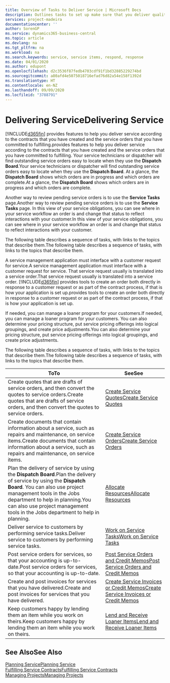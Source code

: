 ```yaml
---
title: Overview of Tasks to Deliver Service | Microsoft Docs
description: Outlines tasks to set up make sure that you deliver quality service and live up to agreements with customers.
services: project-madeira
documentationcenter: ''
author: SorenGP
ms.service: dynamics365-business-central
ms.topic: article
ms.devlang: na
ms.tgt_pltfrm: na
ms.workload: na
ms.search.keywords: service, service items, respond, response
ms.date: 04/01/2020
ms.author: edupont
ms.openlocfilehash: d2c3536f87fedb4703cdf91f1bd32885229274bd
ms.sourcegitcommit: a80afd4e5075018716efad76d82a54e158f1392d
ms.translationtype: HT
ms.contentlocale: en-NZ
ms.lasthandoff: 09/09/2020
ms.locfileid: "3788791"
---
```

# <a name="delivering-service"></a><span data-ttu-id="65650-103">Delivering Service</span><span class="sxs-lookup"><span data-stu-id="65650-103">Delivering Service</span></span>
[!INCLUDE[d365fin](includes/d365fin_md.md)] <span data-ttu-id="65650-104">provides features to help you deliver service according to the contracts that you have created and the service orders that you have committed to fulfilling.</span><span class="sxs-lookup"><span data-stu-id="65650-104">provides features to help you deliver service according to the contracts that you have created and the service orders that you have committed to fulfilling.</span></span> <span data-ttu-id="65650-105">Your service technicians or dispatcher will find outstanding service orders easy to locate when they use the **Dispatch Board**.</span><span class="sxs-lookup"><span data-stu-id="65650-105">Your service technicians or dispatcher will find outstanding service orders easy to locate when they use the **Dispatch Board**.</span></span> <span data-ttu-id="65650-106">At a glance, the **Dispatch Board** shows which orders are in progress and which orders are complete.</span><span class="sxs-lookup"><span data-stu-id="65650-106">At a glance, the **Dispatch Board** shows which orders are in progress and which orders are complete.</span></span>  
  
<span data-ttu-id="65650-107">Another way to review pending service orders is to use the **Service Tasks** page.</span><span class="sxs-lookup"><span data-stu-id="65650-107">Another way to review pending service orders is to use the **Service Tasks** page.</span></span> <span data-ttu-id="65650-108">In this view of your service obligations, you can see where in your service workflow an order is and change that status to reflect interactions with your customer.</span><span class="sxs-lookup"><span data-stu-id="65650-108">In this view of your service obligations, you can see where in your service workflow an order is and change that status to reflect interactions with your customer.</span></span>  
  
<span data-ttu-id="65650-109">The following table describes a sequence of tasks, with links to the topics that describe them.</span><span class="sxs-lookup"><span data-stu-id="65650-109">The following table describes a sequence of tasks, with links to the topics that describe them.</span></span>   

<span data-ttu-id="65650-110">A service management application must interface with a customer request for service.</span><span class="sxs-lookup"><span data-stu-id="65650-110">A service management application must interface with a customer request for service.</span></span> <span data-ttu-id="65650-111">That service request usually is translated into a service order.</span><span class="sxs-lookup"><span data-stu-id="65650-111">That service request usually is translated into a service order.</span></span> [!INCLUDE[d365fin](includes/d365fin_md.md)] <span data-ttu-id="65650-112">provides tools to create an order both directly in response to a customer request or as part of the contract process, if that is how your application is set up.</span><span class="sxs-lookup"><span data-stu-id="65650-112">provides tools to create an order both directly in response to a customer request or as part of the contract process, if that is how your application is set up.</span></span>  
  
<span data-ttu-id="65650-113">If needed, you can manage a loaner program for your customers.</span><span class="sxs-lookup"><span data-stu-id="65650-113">If needed, you can manage a loaner program for your customers.</span></span> <span data-ttu-id="65650-114">You can also determine your pricing structure, put service pricing offerings into logical groupings, and create price adjustments.</span><span class="sxs-lookup"><span data-stu-id="65650-114">You can also determine your pricing structure, put service pricing offerings into logical groupings, and create price adjustments.</span></span>  
  
<span data-ttu-id="65650-115">The following table describes a sequence of tasks, with links to the topics that describe them.</span><span class="sxs-lookup"><span data-stu-id="65650-115">The following table describes a sequence of tasks, with links to the topics that describe them.</span></span>   
  
|<span data-ttu-id="65650-116">**To**</span><span class="sxs-lookup"><span data-stu-id="65650-116">**To**</span></span>|<span data-ttu-id="65650-117">**See**</span><span class="sxs-lookup"><span data-stu-id="65650-117">**See**</span></span>|  
|------------|-------------|  
|<span data-ttu-id="65650-118">Create quotes that are drafts of service orders, and then convert the quotes to service orders.</span><span class="sxs-lookup"><span data-stu-id="65650-118">Create quotes that are drafts of service orders, and then convert the quotes to service orders.</span></span>|[<span data-ttu-id="65650-119">Create Service Quotes</span><span class="sxs-lookup"><span data-stu-id="65650-119">Create Service Quotes</span></span>](service-how-to-create-service-quotes.md)|
|<span data-ttu-id="65650-120">Create documents that contain information about a service, such as repairs and maintenance, on service items.</span><span class="sxs-lookup"><span data-stu-id="65650-120">Create documents that contain information about a service, such as repairs and maintenance, on service items.</span></span>|[<span data-ttu-id="65650-121">Create Service Orders</span><span class="sxs-lookup"><span data-stu-id="65650-121">Create Service Orders</span></span>](service-how-to-create-service-orders.md)|
|<span data-ttu-id="65650-122">Plan the delivery of service by using the **Dispatch Board**.</span><span class="sxs-lookup"><span data-stu-id="65650-122">Plan the delivery of service by using the **Dispatch Board**.</span></span> <span data-ttu-id="65650-123">You can also use project management tools in the Jobs department to help in planning.</span><span class="sxs-lookup"><span data-stu-id="65650-123">You can also use project management tools in the Jobs department to help in planning.</span></span>|[<span data-ttu-id="65650-124">Allocate Resources</span><span class="sxs-lookup"><span data-stu-id="65650-124">Allocate Resources</span></span>](service-how-to-allocate-resources.md)|  
|<span data-ttu-id="65650-125">Deliver service to customers by performing service tasks.</span><span class="sxs-lookup"><span data-stu-id="65650-125">Deliver service to customers by performing service tasks.</span></span>|[<span data-ttu-id="65650-126">Work on Service Tasks</span><span class="sxs-lookup"><span data-stu-id="65650-126">Work on Service Tasks</span></span>](service-how-to-work-on-service-tasks.md)|  
|<span data-ttu-id="65650-127">Post service orders for services, so that your accounting is up-to-date.</span><span class="sxs-lookup"><span data-stu-id="65650-127">Post service orders for services, so that your accounting is up-to-date.</span></span>|[<span data-ttu-id="65650-128">Post Service Orders and Credit Memos</span><span class="sxs-lookup"><span data-stu-id="65650-128">Post Service Orders and Credit Memos</span></span>](service-how-to-post-service-orders.md)|  
|<span data-ttu-id="65650-129">Create and post invoices for services that you have delivered.</span><span class="sxs-lookup"><span data-stu-id="65650-129">Create and post invoices for services that you have delivered.</span></span>|[<span data-ttu-id="65650-130">Create Service Invoices or Credit Memos</span><span class="sxs-lookup"><span data-stu-id="65650-130">Create Service Invoices or Credit Memos</span></span>](service-how-create-invoices.md)|  
|<span data-ttu-id="65650-131">Keep customers happy by lending them an item while you work on theirs.</span><span class="sxs-lookup"><span data-stu-id="65650-131">Keep customers happy by lending them an item while you work on theirs.</span></span>| [<span data-ttu-id="65650-132">Lend and Receive Loaner Items</span><span class="sxs-lookup"><span data-stu-id="65650-132">Lend and Receive Loaner Items</span></span>](service-how-to-lend-receive-loaners.md)|
  
## <a name="see-also"></a><span data-ttu-id="65650-133">See Also</span><span class="sxs-lookup"><span data-stu-id="65650-133">See Also</span></span>  
[<span data-ttu-id="65650-134">Planning Service</span><span class="sxs-lookup"><span data-stu-id="65650-134">Planning Service</span></span>](service-plan-service.md)  
[<span data-ttu-id="65650-135">Fulfilling Service Contracts</span><span class="sxs-lookup"><span data-stu-id="65650-135">Fulfilling Service Contracts</span></span>](service-fulfill-service-contracts.md)  
[<span data-ttu-id="65650-136">Managing Projects</span><span class="sxs-lookup"><span data-stu-id="65650-136">Managing Projects</span></span>](projects-manage-projects.md)  

